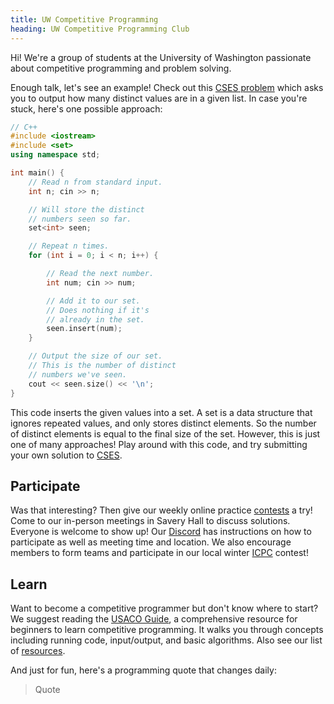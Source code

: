 ```yaml
---
title: UW Competitive Programming
heading: UW Competitive Programming Club
---
```


Hi! We're a group of students at the University of Washington passionate about competitive programming and problem solving.

Enough talk, let's see an example! Check out this [CSES problem](https://cses.fi/problemset/task/1621/) which asks you to output how many distinct values are in a given list. In case you're stuck, here's one possible approach:

```cpp
// C++
#include <iostream>
#include <set>
using namespace std;

int main() {	
    // Read n from standard input.
    int n; cin >> n;

    // Will store the distinct
    // numbers seen so far.
    set<int> seen;

    // Repeat n times.
    for (int i = 0; i < n; i++) {

        // Read the next number.
        int num; cin >> num;

        // Add it to our set.
        // Does nothing if it's
        // already in the set.
        seen.insert(num);
    }

    // Output the size of our set.
    // This is the number of distinct
    // numbers we've seen.
    cout << seen.size() << '\n';
}
```

This code inserts the given values into a set. A set is a data structure that ignores repeated values, and only stores distinct elements. So the number of distinct elements is equal to the final size of the set. However, this is just one of many approaches! Play around with this code, and try submitting your own solution to [CSES](https://cses.fi/problemset/task/1621/).

## Participate

Was that interesting? Then give our weekly online practice [contests](https://vjudge.net/group/uw-cp-club) a try! Come to our in-person meetings in Savery Hall to discuss solutions. Everyone is welcome to show up! Our [Discord](https://discord.gg/KkyKMrfs) has instructions on how to participate as well as meeting time and location. We also encourage members to form teams and participate in our local winter [ICPC](/icpc/) contest!

## Learn

Want to become a competitive programmer but don't know where to start? We suggest reading the [USACO Guide](https://usaco.guide/general/), a comprehensive resource for beginners to learn competitive programming. It walks you through concepts including running code, input/output, and basic algorithms. Also see our list of [resources](/resources/).

And just for fun, here's a programming quote that changes daily:

<blockquote id="typing-animation">Quote</blockquote>
<script src="/js/typing-animation.js" defer></script>